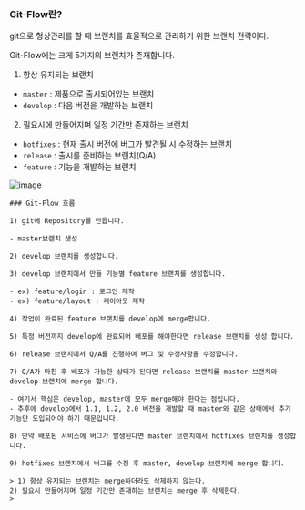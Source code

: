 ### Git-Flow란?

git으로 형상관리를 할 때 브랜치를 효율적으로 관리하기 위한 브랜치 전략이다.

Git-Flow에는 크게 5가지의 브랜치가 존재합니다.

1) 항상 유지되는 브랜치

- `master` : 제품으로 출시되어있는 브랜치
- `develop` : 다음 버전을 개발하는 브랜치

2) 필요시에 만들어지며 일정 기간만 존재하는 브랜치

- `hotfixes` : 현재 출시 버전에 버그가 발견될 시 수정하는 브랜치
- `release` : 출시를 준비하는 브랜치(Q/A)
- `feature` : 기능을 개발하는 브랜치
    
![image](https://user-images.githubusercontent.com/81351313/203057923-b70dfdbe-28fb-415f-9560-ec009cf2c519.png)

    ### Git-Flow 흐름
    
    1) git에 Repository를 만듭니다.
    
    - master브랜치 생성
    
    2) develop 브랜치를 생성합니다.
    
    3) develop 브랜치에서 만들 기능별 feature 브랜치를 생성합니다.
    
    - ex) feature/login : 로그인 제작
    - ex) feature/layout : 레이아웃 제작
    
    4) 작업이 완료된 feature 브랜치를 develop에 merge합니다.
    
    5) 특정 버전까지 develop에 완료되어 배포를 해야한다면 release 브랜치를 생성 합니다.
    
    6) release 브랜치에서 Q/A를 진행하여 버그 및 수정사항을 수정합니다.
    
    7) Q/A가 마친 후 배포가 가능한 상태가 된다면 release 브랜치를 master 브랜치와 develop 브랜치에 merge 합니다.
    
    - 여기서 핵심은 develop, master에 모두 merge해야 한다는 점입니다.
    - 추후에 develop에서 1.1, 1.2, 2.0 버전을 개발할 때 master와 같은 상태에서 추가 기능만 도입되어야 하기 때문입니다.
    
    8) 만약 배포된 서비스에 버그가 발생된다면 master 브랜치에서 hotfixes 브랜치를 생성합니다.
    
    9) hotfixes 브랜치에서 버그를 수정 후 master, develop 브랜치에 merge 합니다.
    
    > 1) 항상 유지되는 브랜치는 merge하더라도 삭제하지 않는다.
    2) 필요시 만들어지며 일정 기간만 존재하는 브랜치는 merge 후 삭제한다.
    >
